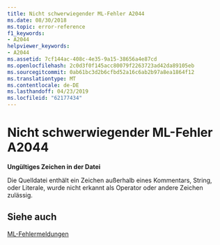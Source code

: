 ```yaml
---
title: Nicht schwerwiegender ML-Fehler A2044
ms.date: 08/30/2018
ms.topic: error-reference
f1_keywords:
- A2044
helpviewer_keywords:
- A2044
ms.assetid: 7cf144ac-408c-4e35-9a15-38656a4e87cd
ms.openlocfilehash: 2c0d3f0f145acc80079f2263723ad42da89105eb
ms.sourcegitcommit: 0ab61bc3d2b6cfbd52a16c6ab2b97a8ea1864f12
ms.translationtype: MT
ms.contentlocale: de-DE
ms.lasthandoff: 04/23/2019
ms.locfileid: "62177434"
---
```

# <a name="ml-nonfatal-error-a2044"></a>Nicht schwerwiegender ML-Fehler A2044

**Ungültiges Zeichen in der Datei**

Die Quelldatei enthält ein Zeichen außerhalb eines Kommentars, String, oder Literale, wurde nicht erkannt als Operator oder andere Zeichen zulässig.

## <a name="see-also"></a>Siehe auch

[ML-Fehlermeldungen](../../assembler/masm/ml-error-messages.md)<br/>
